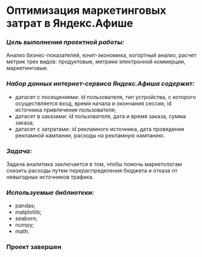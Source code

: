 # Оптимизация маркетинговых затрат в Яндекс.Афише

### *Цель выполнения проектной работы:*
Анализ бизнес-показателей, юнит-экономика, когортный анализ, расчет метрик трех видов: продуктовые, метрики электронной коммерции, маркетинговые.

### *Набор данных интернет-сервиса Яндекс.Афиша содержит:*
- датасет с посещениями: id пользователя, тип устройства, с которого осуществляется вход, время начала и окончания сессии, id источника привлечения пользователя;
- датасет в заказами: id пользователя, дата и время заказа, сумма заказа;
- датасет с затратами: id рекламного источника, дата проведения рекламной кампании, расходы на рекламную кампанию.

### *Задача:*

Задача аналитика заключается в том, чтобы помочь маркетологам снизить расходы путем перераспределения бюджета и отказа от невыгодных источников трафика.

### *Используемые библиотеки:*
- pandas;
- matplotlib;
- seaborn;
- numpy;
- math.

### **Проект завершен**
